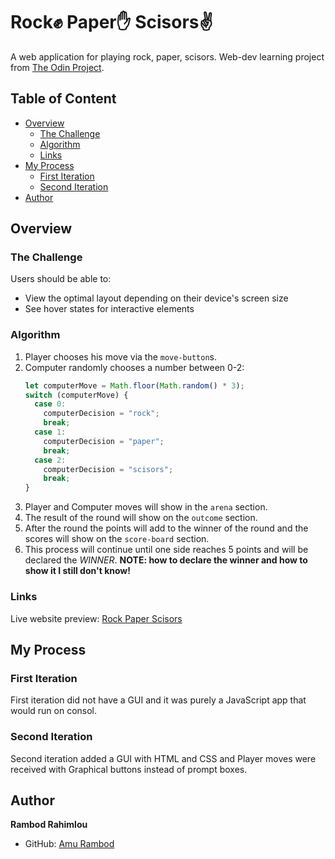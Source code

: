 # Rock✊ Paper✋ Scisors✌

A web application for playing rock, paper, scisors. Web-dev learning project from [The Odin Project](https://www.theodinproject.com).

## Table of Content

- [Overview](#Overview)
  - [The Challenge](#the-challenge)
  - [Algorithm](#algorithm)
  - [Links](#links)
- [My Process](#my-process)
  - [First Iteration](#first-iteration)
  - [Second Iteration](#second-iteration)
- [Author](#author)

## Overview

### The Challenge

Users should be able to:

- View the optimal layout depending on their device's screen size
- See hover states for interactive elements

### Algorithm

1. Player chooses his move via the `move-button`s.
2. Computer randomly chooses a number between 0-2:
   ```js
   let computerMove = Math.floor(Math.random() * 3);
   switch (computerMove) {
     case 0:
       computerDecision = "rock";
       break;
     case 1:
       computerDecision = "paper";
       break;
     case 2:
       computerDecision = "scisors";
       break;
   }
   ```
3. Player and Computer moves will show in the `arena` section.
4. The result of the round will show on the `outcome` section.
5. After the round the points will add to the winner of the round and the scores will show on the `score-board` section.
6. This process will continue until one side reaches 5 points and will be declared the _WINNER_.
   **NOTE: how to declare the winner and how to show it I still don't know!**

### Links

Live website preview: [Rock Paper Scisors](https://amurambod.github.io/odin-project-02-RockPaperScisors-/)

## My Process

### First Iteration

First iteration did not have a GUI and it was purely a JavaScript app that would run on consol.

### Second Iteration

Second iteration added a GUI with HTML and CSS and Player moves were received with Graphical buttons instead of prompt boxes.

## Author

**Rambod Rahimlou**

- GitHub: [Amu Rambod](https://github.com/AmuRambod)
